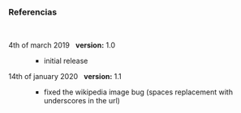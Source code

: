 ### Referencias
<br>
<p style=" font-size:14px; text-align:justify;">
4th of march 2019&nbsp;&nbsp;
<b>version:</b> 1.0
<ul style="padding-left:5em">
 <li type="square">initial release</li>
</ul></p2>
</p>
14th of january 2020&nbsp;&nbsp;
<b>version:</b> 1.1
<ul style="padding-left:5em">
 <li type="square">fixed the wikipedia image bug (spaces replacement with underscores in the url)</li>
</ul></p2>
</p>